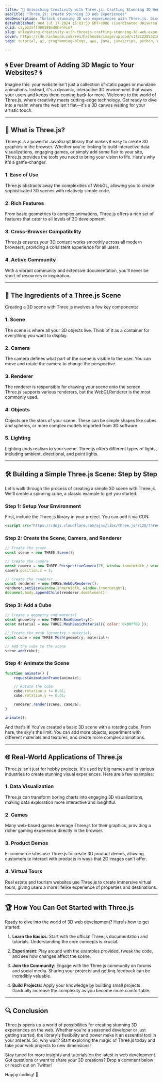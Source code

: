 ```yaml
---
title: "🎨 Unleashing Creativity with Three.js: Crafting Stunning 3D Web Experiences 🌐"
seoTitle: "Three.js: Create Stunning 3D Web Experiences"
seoDescription: "Unlock stunning 3D web experiences with Three.js. Discover how to animate, visualize data, and create with ease. Dive into 3D web development today!"
datePublished: Wed Jul 17 2024 15:03:59 GMT+0000 (Coordinated Universal Time)
cuid: clypz3afl000508md0hehhzm7
slug: unleashing-creativity-with-threejs-crafting-stunning-3d-web-experiences
cover: https://cdn.hashnode.com/res/hashnode/image/upload/v1721228552189/f64d2e1f-70e4-43a8-89d8-b310e8e7d76b.jpeg
tags: tutorial, ai, programming-blogs, aws, java, javascript, python, web-development, react-native, nodejs, machine-learning, webdev, reactjs, typescript, devops

---
```


## 🌀 Ever Dreamt of Adding 3D Magic to Your Websites? 🌀

Imagine this: your website isn't just a collection of static pages or mundane animations. Instead, it's a dynamic, interactive 3D environment that wows your users and keeps them coming back for more. Welcome to the world of Three.js, where creativity meets cutting-edge technology. Get ready to dive into a realm where the web isn't flat—it's a 3D canvas waiting for your artistic touch.

---

## 🚀 What is Three.js?

Three.js is a powerful JavaScript library that makes it easy to create 3D graphics in the browser. Whether you're looking to build interactive data visualizations, engaging games, or simply add some flair to your site, Three.js provides the tools you need to bring your vision to life. Here's why it's a game-changer:

### 1\. **Ease of Use**

Three.js abstracts away the complexities of WebGL, allowing you to create sophisticated 3D scenes with relatively simple code.

### 2\. **Rich Features**

From basic geometries to complex animations, Three.js offers a rich set of features that cater to all levels of 3D development.

### 3\. **Cross-Browser Compatibility**

Three.js ensures your 3D content works smoothly across all modern browsers, providing a consistent experience for all users.

### 4\. **Active Community**

With a vibrant community and extensive documentation, you'll never be short of resources or inspiration.

---

## 🌟 The Ingredients of a Three.js Scene

Creating a 3D scene with Three.js involves a few key components:

### 1\. **Scene**

The scene is where all your 3D objects live. Think of it as a container for everything you want to display.

### 2\. **Camera**

The camera defines what part of the scene is visible to the user. You can move and rotate the camera to change the perspective.

### 3\. **Renderer**

The renderer is responsible for drawing your scene onto the screen. Three.js supports various renderers, but the WebGLRenderer is the most commonly used.

### 4\. **Objects**

Objects are the stars of your scene. These can be simple shapes like cubes and spheres, or more complex models imported from 3D software.

### 5\. **Lighting**

Lighting adds realism to your scene. Three.js offers different types of lights, including ambient, directional, and point lights.

---

## 🛠️ Building a Simple Three.js Scene: Step by Step

Let's walk through the process of creating a simple 3D scene with Three.js. We'll create a spinning cube, a classic example to get you started.

### Step 1: **Setup Your Environment**

First, include the Three.js library in your project. You can add it via CDN:

```xml
<script src="https://cdnjs.cloudflare.com/ajax/libs/three.js/r128/three.min.js"></script>
```

### Step 2: **Create the Scene, Camera, and Renderer**

```javascript
// Create the scene
const scene = new THREE.Scene();

// Create the camera
const camera = new THREE.PerspectiveCamera(75, window.innerWidth / window.innerHeight, 0.1, 1000);
camera.position.z = 5;

// Create the renderer
const renderer = new THREE.WebGLRenderer();
renderer.setSize(window.innerWidth, window.innerHeight);
document.body.appendChild(renderer.domElement);
```

### Step 3: **Add a Cube**

```javascript
// Create a geometry and material
const geometry = new THREE.BoxGeometry();
const material = new THREE.MeshBasicMaterial({ color: 0x00ff00 });

// Create the mesh (geometry + material)
const cube = new THREE.Mesh(geometry, material);

// Add the cube to the scene
scene.add(cube);
```

### Step 4: **Animate the Scene**

```javascript
function animate() {
    requestAnimationFrame(animate);

    // Rotate the cube
    cube.rotation.x += 0.01;
    cube.rotation.y += 0.01;

    renderer.render(scene, camera);
}

animate();
```

And that's it! You've created a basic 3D scene with a rotating cube. From here, the sky's the limit. You can add more objects, experiment with different materials and textures, and create more complex animations.

---

## 🌐 Real-World Applications of Three.js

Three.js isn't just for hobby projects. It's used by big names and in various industries to create stunning visual experiences. Here are a few examples:

### 1\. **Data Visualization**

Three.js can transform boring charts into engaging 3D visualizations, making data exploration more interactive and insightful.

### 2\. **Games**

Many web-based games leverage Three.js for their graphics, providing a richer gaming experience directly in the browser.

### 3\. **Product Demos**

E-commerce sites use Three.js to create 3D product demos, allowing customers to interact with products in ways that 2D images can't offer.

### 4\. **Virtual Tours**

Real estate and tourism websites use Three.js to create immersive virtual tours, giving users a more lifelike experience of properties and destinations.

---

## 🏆 How You Can Get Started with Three.js

Ready to dive into the world of 3D web development? Here's how to get started:

1. **Learn the Basics**: Start with the official Three.js documentation and tutorials. Understanding the core concepts is crucial.
    
2. **Experiment**: Play around with the examples provided, tweak the code, and see how changes affect the scene.
    
3. **Join the Community**: Engage with the Three.js community on forums and social media. Sharing your projects and getting feedback can be incredibly valuable.
    
4. **Build Projects**: Apply your knowledge by building small projects. Gradually increase the complexity as you become more comfortable.
    

---

## 🔍 Conclusion

Three.js opens up a world of possibilities for creating stunning 3D experiences on the web. Whether you're a seasoned developer or just getting started, the library's flexibility and power make it an essential tool in your arsenal. So, why wait? Start exploring the magic of Three.js today and take your web projects to new dimensions!

Stay tuned for more insights and tutorials on the latest in web development. Got questions or want to share your 3D creations? Drop a comment below or reach out on Twitter!

Happy coding! 🚀